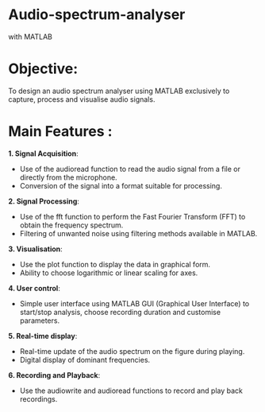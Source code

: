 # Audio-spectrum-analyser
with MATLAB

# **Objective:**
To design an audio spectrum analyser using MATLAB exclusively to capture, process and visualise audio signals.

# Main Features :
**1. Signal Acquisition**:

- Use of the audioread function to read the audio signal from a file or directly from the   microphone.
- Conversion of the signal into a format suitable for processing.
    
**2. Signal Processing**:

- Use of the fft function to perform the Fast Fourier Transform (FFT) to obtain the frequency spectrum.
- Filtering of unwanted noise using filtering methods available in MATLAB.
    
**3. Visualisation**:

- Use the plot function to display the data in graphical form.
- Ability to choose logarithmic or linear scaling for axes.
    
**4. User control**:

 - Simple user interface using MATLAB GUI (Graphical User Interface) to start/stop analysis, choose recording duration and customise parameters.
    
**5. Real-time display**:

- Real-time update of the audio spectrum on the figure during playing.
- Digital display of dominant frequencies.
    
**6. Recording and Playback**:

- Use the audiowrite and audioread functions to record and play back recordings.

